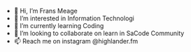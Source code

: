 - 👋 Hi, I’m Frans Meage
- 👀 I’m interested in Information Technologi
- 🌱 I’m currently learning Coding
- 💞️ I’m looking to collaborate on learn in SaCode Community
- 📫 Reach me on instagram @highlander.fm


<!---
kurima122333/kurima122333 is a ✨ special ✨ repository because its `README.md` (this file) appears on your GitHub profile.
You can click the Preview link to take a look at your changes.
--->
